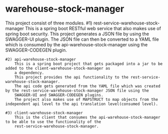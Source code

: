 # warehouse-stock-manager
This project consist of three modules.
  #1) rest-service-warehouse-stock-manager
      This is a spring boot RESTful web service that also makes use of spring boot security.
      This project generates a JSON file by using the SWAGGER-UI plugin.
      The JSON file can then be converted to a YAML file which is consumed by the api-warehouse-stock-manager 
      using the SWAGGER-CODEGEN plugin.
      
    #2) api-warehouse-stock-manager
        This is a spring boot project that gets packaged into a jar to be added to the client-warehouse-stock-manager as 
        a dependency.
        This project provides the api functionality to the rest-service-warehouse-stock-manager.
        The api code gets generated from the YAML file which was created by the rest-service-warehouse-stock-manager JSON file using the
        SWAGGER-UI and SWAGGER-CODEGEN plugins.
        The project also makes use of MAPSTRUCT to map objects from the independent api level to the api translation level(consumed level).
        
    #3) client-warehouse-stock-manager
        This is the client that consumes the api-warehouse-stock-manager to be able to use the functionality of the 
        rest-service-warehouse-stock-manager.
